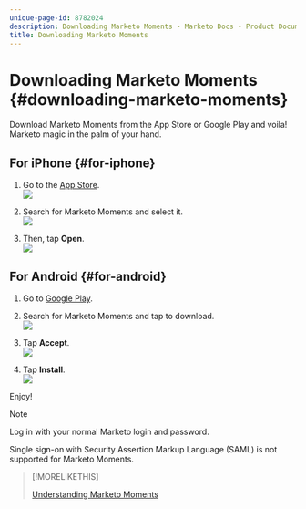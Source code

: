 ```yaml
---
unique-page-id: 8782024
description: Downloading Marketo Moments - Marketo Docs - Product Documentation
title: Downloading Marketo Moments
---
```


# Downloading Marketo Moments {#downloading-marketo-moments}

Download Marketo Moments from the App Store or Google Play and voila! Marketo magic in the palm of your hand.

## For iPhone {#for-iphone}

1. Go to the [App Store](https://itunes.apple.com/us/genre/ios/id36?mt=8).   
   ![](assets/image2015-7-15-14-3a52-3a13.png)

1. Search for Marketo Moments and select it.   
   ![](assets/image2015-7-7-17-3a19-3a7.png)

1. Then, tap **Open**.   
   ![](assets/image2015-7-7-17-3a20-3a51.png)

## For Android {#for-android}

1. Go to [Google Play](https://play.google.com/store?hl=en).
1. Search for Marketo Moments and tap to download.   
   ![](assets/image2015-7-14-9-3a6-3a34.png)

1. Tap **Accept**.  
   ![](assets/image2015-7-7-16-3a41-3a47.png)

1. Tap **Install**.  
   ![](assets/image2015-7-7-16-3a43-3a21.png)

Enjoy!

>[!NOTE]
>
>Log in with your normal Marketo login and password.
>
>Single sign-on with Security Assertion Markup Language (SAML) is not supported for Marketo Moments.

>[!MORELIKETHIS]
>
>[Understanding Marketo Moments](../../../../../product-docs/core-marketo-concepts/mobile-apps/marketo-moments/understanding-moments/understanding-marketo-moments.md)

